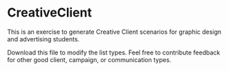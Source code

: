# CreativeClient
This is an exercise to generate Creative Client scenarios for graphic design and advertising students.

Download this file to modify the list types. Feel free to contribute feedback for other good client, campaign, or communication types.

